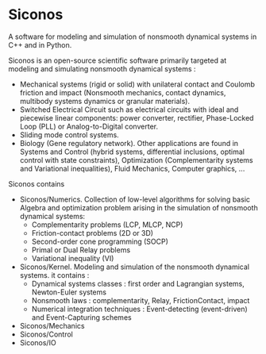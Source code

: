 Siconos
================
A software for modeling and simulation of nonsmooth dynamical systems in C++ and in Python.

Siconos is an open-source scientific software primarily targeted at modeling and simulating nonsmooth dynamical systems :
 * Mechanical systems (rigid or solid) with unilateral contact and Coulomb friction and impact (Nonsmooth mechanics, 
contact dynamics, multibody systems dynamics or granular materials). 
 * Switched Electrical Circuit such as electrical circuits with ideal and piecewise linear components: power converter, rectifier, Phase-Locked Loop (PLL) or Analog-to-Digital converter.
 * Sliding mode control systems.
 * Biology (Gene regulatory network). 
 Other applications are found in Systems and Control (hybrid systems, differential inclusions,
optimal control with state constraints), Optimization (Complementarity systems and Variational inequalities), 
Fluid Mechanics, Computer graphics, ...

Siconos contains
   * Siconos/Numerics. Collection of low-level algorithms for solving basic Algebra and optimization problem arising in the simulation of nonsmooth dynamical systems:
     * Complementarity problems (LCP, MLCP, NCP)
     * Friction-contact problems (2D or 3D)
     * Second-order cone programming (SOCP)
     * Primal or Dual Relay problems
     * Variational inequality (VI)
   * Siconos/Kernel.  Modeling and simulation of the nonsmooth dynamical systems. it contains :
     * Dynamical systems classes : first order and Lagrangian systems, Newton-Euler systems
     * Nonsmooth laws : complementarity, Relay, FrictionContact, impact
     * Numerical integration techniques : Event-detecting (event-driven) and Event-Capturing schemes
   * Siconos/Mechanics
   * Siconos/Control
   * Siconos/IO
